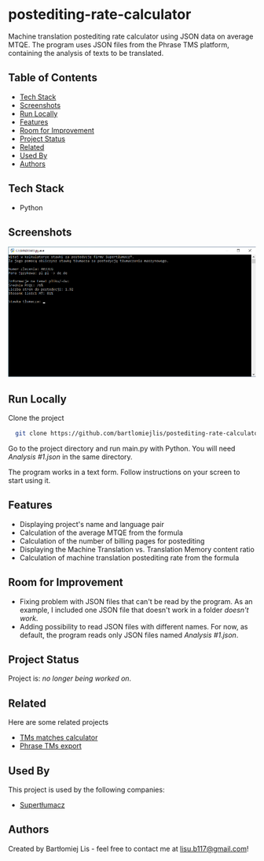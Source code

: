 # postediting-rate-calculator
Machine translation postediting rate calculator using JSON data on average MTQE. The program uses JSON files from the Phrase TMS platform, containing the analysis of texts to be translated.

## Table of Contents
* [Tech Stack](#tech-stack)
* [Screenshots](#screenshots)
* [Run Locally](#run-locally)
* [Features](#features)
* [Room for Improvement](#room-for-improvement)
* [Project Status](#project-status)
* [Related](#related)
* [Used By](#used-by)
* [Authors](#authors)

## Tech Stack
- Python

## Screenshots
![Example screenshot](screenshot.png)

## Run Locally
Clone the project

```bash
  git clone https://github.com/bartlomiejlis/postediting-rate-calculator.git
```

Go to the project directory and run main.py with Python. You will need _Analysis #1.json_ in the same directory.

The program works in a text form. Follow instructions on your screen to start using it.

## Features
- Displaying project's name and language pair
- Calculation of the average MTQE from the formula
- Calculation of the number of billing pages for postediting
- Displaying the Machine Translation vs. Translation Memory content ratio
- Calculation of machine translation postediting rate from the formula

## Room for Improvement
- Fixing problem with JSON files that can't be read by the program. As an example, I included one JSON file that doesn't work in a folder _doesn't work_.
- Adding possibility to read JSON files with different names. For now, as default, the program reads only JSON files named _Analysis #1.json_.

## Project Status
Project is: _no longer being worked on_.

## Related
Here are some related projects

- [TMs matches calculator](https://github.com/bartlomiejlis/tms-matches-calculator)
- [Phrase TMs export](https://github.com/bartlomiejlis/phrase-tms-export)

## Used By
This project is used by the following companies:
- [Supertłumacz](https://supertlumacz.pl/)

## Authors
Created by Bartłomiej Lis - feel free to contact me at lisu.b117@gmail.com!
